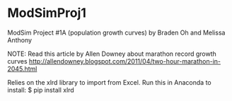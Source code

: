 # ModSimProj1
ModSim Project #1A (population growth curves) by Braden Oh and Melissa Anthony

NOTE: Read this article by Allen Downey about marathon record growth curves
http://allendowney.blogspot.com/2011/04/two-hour-marathon-in-2045.html

Relies on the xlrd library to import from Excel.  Run this in Anaconda to install:
$ pip install xlrd
